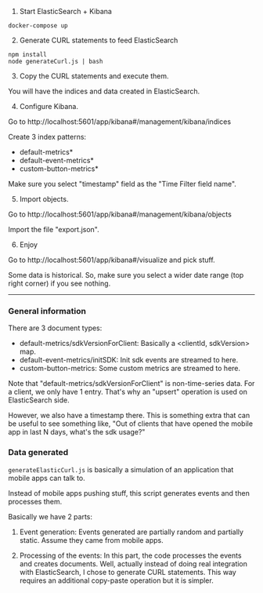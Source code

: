 
1. Start ElasticSearch + Kibana

```
docker-compose up
```

2. Generate CURL statements to feed ElasticSearch
```
npm install
node generateCurl.js | bash
```

3. Copy the CURL statements and execute them.

You will have the indices and data created in ElasticSearch.


4. Configure Kibana.

Go to http://localhost:5601/app/kibana#/management/kibana/indices

Create 3 index patterns:

- default-metrics*
- default-event-metrics*
- custom-button-metrics*

Make sure you select "timestamp" field as the "Time Filter field name".


5. Import objects.

Go to http://localhost:5601/app/kibana#/management/kibana/objects

Import the file "export.json".

6. Enjoy

Go to http://localhost:5601/app/kibana#/visualize and pick stuff.

Some data is historical. So, make sure you select a wider date range (top right corner) if you see nothing.


---------------------------------------------

### General information

There are 3 document types:

- default-metrics/sdkVersionForClient: Basically a <clientId, sdkVersion> map.
- default-event-metrics/initSDK: Init sdk events are streamed to here.
- custom-button-metrics: Some custom metrics are streamed to here.


Note that "default-metrics/sdkVersionForClient" is non-time-series data.
For a client, we only have 1 entry. That's why an "upsert" operation is used on ElasticSearch side.

However, we also have a timestamp there. This is something extra that can be useful to see something like,
"Out of clients that have opened the mobile app in last N days, what's the sdk usage?"

### Data generated

`generateElasticCurl.js` is basically a simulation of an application that mobile apps can talk to.

Instead of mobile apps pushing stuff, this script generates events and then processes them.

Basically we have 2 parts:

1. Event generation: Events generated are partially random and partially static. Assume they came from mobile apps.

2. Processing of the events: In this part, the code processes the events and creates documents. Well, actually
   instead of doing real integration with ElasticSearch, I chose to generate CURL statements.
   This way requires an additional copy-paste operation but it is simpler.
